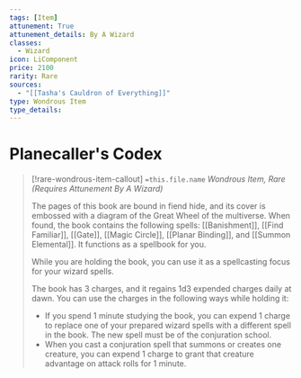```yaml
---
tags: [Item]
attunement: True
attunement_details: By A Wizard
classes:
  - Wizard
icon: LiComponent
price: 2100
rarity: Rare
sources:
  - "[[Tasha's Cauldron of Everything]]"
type: Wondrous Item
type_details: 
---
```

# Planecaller's Codex
>[!rare-wondrous-item-callout] `=this.file.name`
>*Wondrous Item, Rare (Requires Attunement By A Wizard)*
>
>The pages of this book are bound in fiend hide, and its cover is embossed with a diagram of the Great Wheel of the multiverse. When found, the book contains the following spells: [[Banishment]], [[Find Familiar]], [[Gate]], [[Magic Circle]], [[Planar Binding]], and [[Summon Elemental]]. It functions as a spellbook for you.
>
>While you are holding the book, you can use it as a spellcasting focus for your wizard spells.
>
>The book has 3 charges, and it regains 1d3 expended charges daily at dawn. You can use the charges in the following ways while holding it:
>
>* If you spend 1 minute studying the book, you can expend 1 charge to replace one of your prepared wizard spells with a different spell in the book. The new spell must be of the conjuration school.
>* When you cast a conjuration spell that summons or creates one creature, you can expend 1 charge to grant that creature advantage on attack rolls for 1 minute.
>
>
